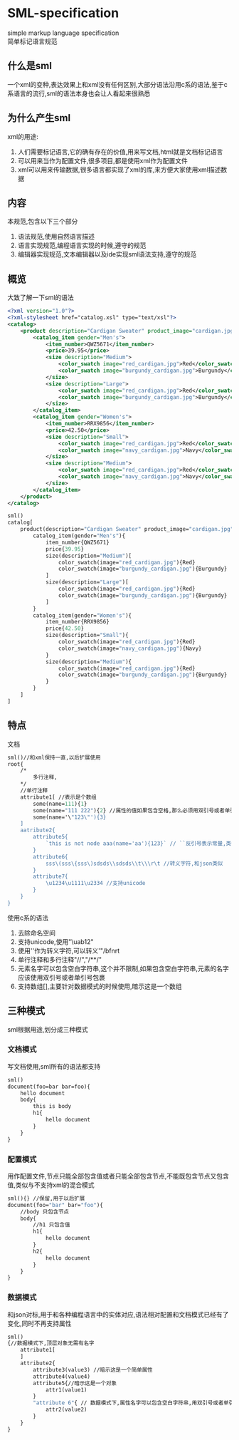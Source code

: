# SML-specification

simple markup language specification  
简单标记语言规范

## 什么是sml

一个xml的变种,表达效果上和xml没有任何区别,大部分语法沿用c系的语法,鉴于c系语言的流行,sml的语法本身也会让人看起来很熟悉

## 为什么产生sml

xml的用途:

1. 人们需要标记语言,它的确有存在的价值,用来写文档,html就是文档标记语言
2. 可以用来当作为配置文件,很多项目,都是使用xml作为配置文件
3. xml可以用来传输数据,很多语言都实现了xml的库,来方便大家使用xml描述数据

## 内容

本规范,包含以下三个部分

1. 语法规范,使用自然语言描述
2. 语言实现规范,编程语言实现的时候,遵守的规范
3. 编辑器实现规范,文本编辑器以及ide实现sml语法支持,遵守的规范

## 概览

大致了解一下sml的语法

```xml
<?xml version="1.0"?>
<?xml-stylesheet href="catalog.xsl" type="text/xsl"?>
<catalog>
    <product description="Cardigan Sweater" product_image="cardigan.jpg">
        <catalog_item gender="Men's">
            <item_number>QWZ5671</item_number>
            <price>39.95</price>
            <size description="Medium">
                <color_swatch image="red_cardigan.jpg">Red</color_swatch>
                <color_swatch image="burgundy_cardigan.jpg">Burgundy</color_swatch>
            </size>
            <size description="Large">
                <color_swatch image="red_cardigan.jpg">Red</color_swatch>
                <color_swatch image="burgundy_cardigan.jpg">Burgundy</color_swatch>
            </size>
        </catalog_item>
        <catalog_item gender="Women's">
            <item_number>RRX9856</item_number>
            <price>42.50</price>
            <size description="Small">
                <color_swatch image="red_cardigan.jpg">Red</color_swatch>
                <color_swatch image="navy_cardigan.jpg">Navy</color_swatch>
            </size>
            <size description="Medium">
                <color_swatch image="red_cardigan.jpg">Red</color_swatch>
                <color_swatch image="navy_cardigan.jpg">Navy</color_swatch>
            </size>
        </catalog_item>
    </product>
</catalog>
```

```sml
sml()
catalog[
    product(description="Cardigan Sweater" product_image="cardigan.jpg")[
        catalog_item(gender="Men's"){
            item_number{QWZ5671}
            price{39.95}
            size(description="Medium")[
                color_swatch(image="red_cardigan.jpg"){Red}
                color_swatch(image="burgundy_cardigan.jpg"){Burgundy}
            ]
            size(description="Large")[
                color_swatch(image="red_cardigan.jpg"){Red}
                color_swatch(image="burgundy_cardigan.jpg"){Burgundy}
            ]
        }
        catalog_item(gender="Women's"){
            item_number{RRX9856}
            price{42.50}
            size(description="Small"){
                color_swatch(image="red_cardigan.jpg"){Red}
                color_swatch(image="navy_cardigan.jpg"){Navy}
            }
            size(description="Medium"){
                color_swatch(image="red_cardigan.jpg"){Red}
                color_swatch(image="burgundy_cardigan.jpg"){Burgundy}
            }
        }
    ]
]
```

## 特点

文档
```sml
sml()//和xml保持一直,以后扩展使用
root{
    /*
        多行注释,
    */
    //单行注释
    attribute1[ //表示是个数组
        some(name=111){1}
        some(name="111 222"){2} //属性的值如果包含空格,那么必须用双引号或者单引号包裹起来
        some(name='\"123\"'){3}
    ]
    aatribute2{
        attribute5{
            `this is not node aaa(name='aa'){123}` // ``反引号表示常量,类似CDATA
        }
        attribute6{
            sss\(sss\{sss\)sdsds\\sdsds\\t\\\r\t //转义字符,和json类似
        }
        attribute7{
            \u1234\u1111\u2334 //支持unicode
        }
    }
}
```

使用c系的语法

1. 去除命名空间
2. 支持unicode,使用"\uab12"
3. 使用'\'作为转义字符,可以转义'"\/bfnrt
3. 单行注释和多行注释"//","/**/"
4. 元素名字可以包含空白字符串,这个并不限制,如果包含空白字符串,元素的名字应该使用双引号或者单引号包裹
5. 支持数组[],主要针对数据模式的时候使用,暗示这是一个数组

## 三种模式

sml根据用途,划分成三种模式

### 文档模式

写文档使用,sml所有的语法都支持

```sml
sml()
document(foo=bar bar=foo){
    hello document
    body{
        this is body
        h1{
            hello document
        }
    }
}
```

### 配置模式

用作配置文件,节点只能全部包含值或者只能全部包含节点,不能既包含节点又包含值,类似与不支持xml的混合模式

```sml
sml(){} //保留,用于以后扩展
document(foo="bar" bar="foo"){
    //body 只包含节点
    body{
        //h1 只包含值
        h1{
            hello document
        }
        h2{
            hello document
        }
    }
}
```

### 数据模式

和json对标,用于和各种编程语言中的实体对应,语法相对配置和文档模式已经有了变化,同时不再支持属性

```sml
sml()
{//数据模式下,顶层对象无需有名字
    attribute1[
    ]
    attribute2{
        attribute3(value3) //暗示这是一个简单属性
        attribute4(value4)
        attribute5{//暗示这是一个对象
            attr1(value1)
        }
        "attribute 6"{ // 数据模式下,属性名字可以包含空白字符串,用双引号或者单引号包裹均可
            attr2(value2)
        }
    }
}
```